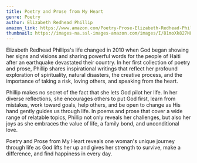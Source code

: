 ```yaml
---
title: Poetry and Prose from My Heart
genre: Poetry
author: Elizabeth Redhead Phillip
amazon_link: https://www.amazon.com/Poetry-Prose-Elizabeth-Redhead-Phillip/dp/1648952399/ref=sr_1_1?crid=35O47IQ3LNWV6&keywords=9781648952395&qid=1643556215&sprefix=9781648952395%2Caps%2C287&sr=8-1
thumbnail: https://images-na.ssl-images-amazon.com/images/I/81moXk827NL.jpg
---
```

Elizabeth Redhead Phillips's life changed in 2010 when God began showing her signs and visions and sharing powerful words for the people of Haiti after an earthquake devastated their country. In her first collection of poetry and prose, Phillip shares inspirational writings that reflect her profound exploration of spirituality, natural disasters, the creative process, and the importance of taking a risk, loving others, and speaking from the heart.

Phillip makes no secret of the fact that she lets God pilot her life. In her diverse reflections, she encourages others to put God first, learn from mistakes, work toward goals, help others, and be open to change as His hand gently guides us through life. In poems and prose that cover a wide range of relatable topics, Phillip not only reveals her challenges, but also her joys as she embraces the value of life, a family bond, and unconditional love.

Poetry and Prose from My Heart reveals one woman's unique journey through life as God lifts her up and gives her strength to survive, make a difference, and find happiness in every day.
